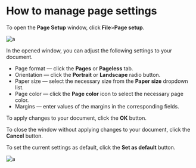 # How to manage page settings
To open the **Page Setup** window, click **File**>**Page setup**.

![a](image.jpg)

In the opened window, you can adjust the following settings to your document.

* Page format — click the **Pages** or **Pageless** tab.
* Orientation — click the **Portrait** or **Landscape** radio button.
* Paper size — select the necessary size from the **Paper size** dropdown list.
* Page color — click the **Page color** icon to select the necessary page color.
* Margins — enter values of the margins in the corresponding fields.

To apply changes to your document, click the **OK** button.

To close the window without applying changes to your document, click the **Cancel** button.

To set the current settings as default, click the **Set as default** button.

![a](image.jpg)
